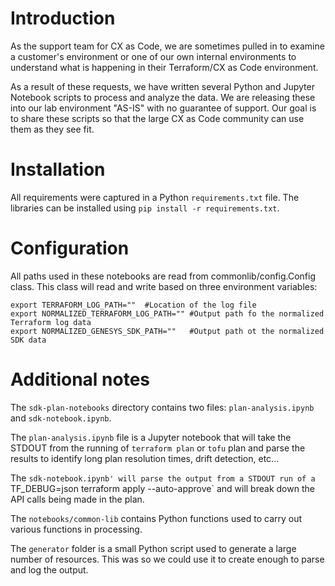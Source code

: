 # Introduction
As the support team for CX as Code, we are sometimes pulled in to examine a customer's environment or one of our own internal environments to understand what is happening in their Terraform/CX as Code environment.

As a result of these requests, we have written several Python and Jupyter Notebook scripts to process and analyze the data.  We are releasing these into our lab environment "AS-IS" with no guarantee of support.  Our goal is to share these scripts so that the large CX as Code community can use them as they see fit.

# Installation

All requirements were captured in a Python `requirements.txt` file.  The libraries can be
installed using `pip install -r requirements.txt`.

# Configuration
All paths used in these notebooks are read from commonlib/config.Config class.  This class will read and write based on three environment variables:

```
export TERRAFORM_LOG_PATH=""  #Location of the log file
export NORMALIZED_TERRAFORM_LOG_PATH="" #Output path fo the normalized Terraform log data
export NORMALIZED_GENESYS_SDK_PATH=""   #Output path ot the normalized SDK data
```

# Additional notes
The `sdk-plan-notebooks` directory contains two files: `plan-analysis.ipynb` and `sdk-notebook.ipynb`.  

The `plan-analysis.ipynb` file is a Jupyter notebook that will take the STDOUT from the running of `terraform plan` or `tofu` plan and parse the results to identify long plan resolution times, drift detection, etc...

The `sdk-notebook.ipynb' will parse the output from a STDOUT run of a `TF_DEBUG=json terraform apply --auto-approve` and will break down the API calls being made in the plan. 

The `notebooks/common-lib` contains Python functions used to carry out various functions in processing.

The `generator` folder is a small Python script used to generate a large number of resources.  This was so we could use it to create enough to parse and log the output.
